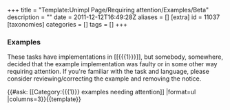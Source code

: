 +++
title = "Template:Unimpl Page/Requiring attention/Examples/Beta"
description = ""
date = 2011-12-12T16:49:28Z
aliases = []
[extra]
id = 11037
[taxonomies]
categories = []
tags = []
+++


### Examples


These tasks have implementations in [[{{{1}}}]], but somebody, somewhere, decided that the example implementation was faulty or in some other way requiring attention.  If you're familiar with the task and language, please consider reviewing/correcting the example and removing the notice.

{{#ask: [[Category:{{{1}}} examples needing attention]]
|format=ul
|columns=3}}<noinclude>{{template}}</noinclude>
